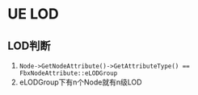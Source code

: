 # UE LOD
## LOD判断

1.  `Node->GetNodeAttribute()->GetAttributeType() == FbxNodeAttribute::eLODGroup`
2.  eLODGroup下有n个Node就有n级LOD